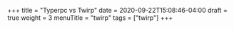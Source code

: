 +++
title = "Typerpc vs Twirp"
date = 2020-09-22T15:08:46-04:00
draft = true
weight = 3
menuTitle = "twirp"
tags = ["twirp"]
+++

